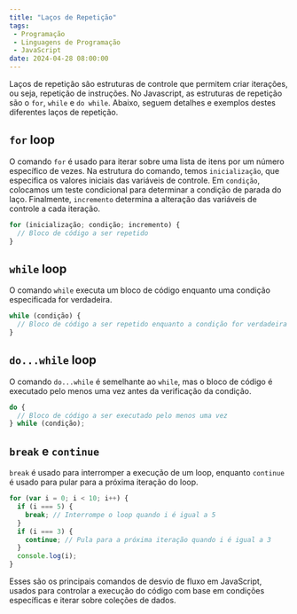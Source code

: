 ```yaml
---
title: "Laços de Repetição"
tags:
 - Programação
 - Linguagens de Programação
 - JavaScript
date: 2024-04-28 08:00:00
---
```


Laços de repetição são estruturas de controle que permitem criar iterações, ou seja, repetição de instruções. No Javascript, as estruturas de repetição são o `for`, `while` e `do while`. Abaixo, seguem detalhes e exemplos destes diferentes laços de repetição.


## `for` loop

O comando `for` é usado para iterar sobre uma lista de itens por um número específico de vezes. Na estrutura do comando, temos `inicialização`, que especifica os valores iniciais das variáveis de controle. Em `condição`, colocamos um teste condicional para determinar a condição de parada do laço. Finalmente, `incremento` determina a alteração das variáveis de controle a cada iteração.

```javascript
for (inicialização; condição; incremento) {
  // Bloco de código a ser repetido
}
```



## `while` loop

O comando `while` executa um bloco de código enquanto uma condição especificada for verdadeira.

```javascript
while (condição) {
  // Bloco de código a ser repetido enquanto a condição for verdadeira
}
```

## `do...while` loop

O comando `do...while` é semelhante ao `while`, mas o bloco de código é executado pelo menos uma vez antes da verificação da condição.

```javascript
do {
  // Bloco de código a ser executado pelo menos uma vez
} while (condição);
```

## `break` e `continue`

`break` é usado para interromper a execução de um loop, enquanto `continue` é usado para pular para a próxima iteração do loop.

```javascript
for (var i = 0; i < 10; i++) {
  if (i === 5) {
    break; // Interrompe o loop quando i é igual a 5
  }
  if (i === 3) {
    continue; // Pula para a próxima iteração quando i é igual a 3
  }
  console.log(i);
}
```

Esses são os principais comandos de desvio de fluxo em JavaScript, usados para controlar a execução do código com base em condições específicas e iterar sobre coleções de dados.